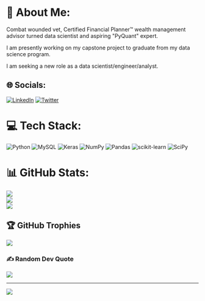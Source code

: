 # 💫 About Me:
Combat wounded vet, Certified Financial Planner™ wealth management advisor turned data scientist and aspiring "PyQuant" expert.

I am presently working on my capstone project to graduate from my data science program.<br>

I am seeking a new role as a data scientist/engineer/analyst.<br>




## 🌐 Socials:
[![LinkedIn](https://img.shields.io/badge/LinkedIn-%230077B5.svg?logo=linkedin&logoColor=white)](https://linkedin.com/in/https://www.linkedin.com/in/joseph-bennett-cfp%C2%AE) [![Twitter](https://img.shields.io/badge/Twitter-%231DA1F2.svg?logo=Twitter&logoColor=white)](https://twitter.com/Joe__bennett) 

# 💻 Tech Stack:
![Python](https://img.shields.io/badge/python-3670A0?style=for-the-badge&logo=python&logoColor=ffdd54) ![MySQL](https://img.shields.io/badge/mysql-%2300f.svg?style=for-the-badge&logo=mysql&logoColor=white) ![Keras](https://img.shields.io/badge/Keras-%23D00000.svg?style=for-the-badge&logo=Keras&logoColor=white) ![NumPy](https://img.shields.io/badge/numpy-%23013243.svg?style=for-the-badge&logo=numpy&logoColor=white) ![Pandas](https://img.shields.io/badge/pandas-%23150458.svg?style=for-the-badge&logo=pandas&logoColor=white) ![scikit-learn](https://img.shields.io/badge/scikit--learn-%23F7931E.svg?style=for-the-badge&logo=scikit-learn&logoColor=white) ![SciPy](https://img.shields.io/badge/SciPy-%230C55A5.svg?style=for-the-badge&logo=scipy&logoColor=%white)
# 📊 GitHub Stats:
![](https://github-readme-stats.vercel.app/api?username=joe-bennett&theme=dark&hide_border=true&include_all_commits=true&count_private=false)<br/>
![](https://github-readme-streak-stats.herokuapp.com/?user=joe-bennett&theme=dark&hide_border=true)<br/>
![](https://github-readme-stats.vercel.app/api/top-langs/?username=joe-bennett&theme=dark&hide_border=true&include_all_commits=true&count_private=false&layout=compact)

## 🏆 GitHub Trophies
![](https://github-profile-trophy.vercel.app/?username=joe-bennett&theme=radical&no-frame=false&no-bg=true&margin-w=4)

### ✍️ Random Dev Quote
![](https://quotes-github-readme.vercel.app/api?type=horizontal&theme=radical)

---
[![](https://visitcount.itsvg.in/api?id=joe-bennett&icon=0&color=0)](https://visitcount.itsvg.in)

